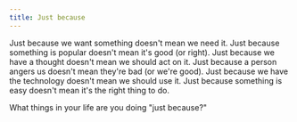 ```yaml
---
title: Just because
---
```


Just because we want something doesn't mean we need it. Just because something is popular doesn't mean it's good (or right). Just because we have a thought doesn't mean we should act on it. Just because a person angers us doesn't mean they're bad (or we're good). Just because we have the technology doesn't mean we should use it. Just because something is easy doesn't mean it's the right thing to do.

What things in your life are you doing "just because?"
